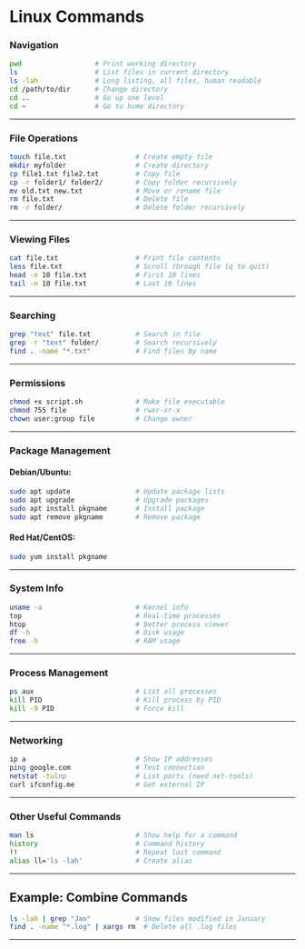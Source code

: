 # Linux Commands
### Navigation

```bash
pwd                  # Print working directory
ls                   # List files in current directory
ls -lah              # Long listing, all files, human readable
cd /path/to/dir      # Change directory
cd ..                # Go up one level
cd ~                 # Go to home directory
```

---

### File Operations

```bash
touch file.txt                 # Create empty file
mkdir myfolder                 # Create directory
cp file1.txt file2.txt         # Copy file
cp -r folder1/ folder2/        # Copy folder recursively
mv old.txt new.txt             # Move or rename file
rm file.txt                    # Delete file
rm -r folder/                  # Delete folder recursively
```

---

### Viewing Files

```bash
cat file.txt                   # Print file contents
less file.txt                  # Scroll through file (q to quit)
head -n 10 file.txt            # First 10 lines
tail -n 10 file.txt            # Last 10 lines
```

---

### Searching

```bash
grep "text" file.txt           # Search in file
grep -r "text" folder/         # Search recursively
find . -name "*.txt"           # Find files by name
```

---

### Permissions

```bash
chmod +x script.sh             # Make file executable
chmod 755 file                 # rwxr-xr-x
chown user:group file          # Change owner
```

---

### Package Management

#### Debian/Ubuntu:

```bash
sudo apt update                # Update package lists
sudo apt upgrade               # Upgrade packages
sudo apt install pkgname       # Install package
sudo apt remove pkgname        # Remove package
```

#### Red Hat/CentOS:

```bash
sudo yum install pkgname
```

---

### System Info

```bash
uname -a                       # Kernel info
top                            # Real-time processes
htop                           # Better process viewer
df -h                          # Disk usage
free -h                        # RAM usage
```

---

### Process Management

```bash
ps aux                         # List all processes
kill PID                       # Kill process by PID
kill -9 PID                    # Force kill
```

---

### Networking

```bash
ip a                           # Show IP addresses
ping google.com                # Test connection
netstat -tulnp                 # List ports (need net-tools)
curl ifconfig.me               # Get external IP
```

---

### Other Useful Commands

```bash
man ls                         # Show help for a command
history                        # Command history
!!                             # Repeat last command
alias ll='ls -lah'             # Create alias
```

---

## Example: Combine Commands

```bash
ls -lah | grep "Jan"           # Show files modified in January
find . -name "*.log" | xargs rm  # Delete all .log files
```

---
